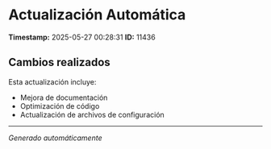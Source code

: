 # Actualización Automática

**Timestamp:** 2025-05-27 00:28:31
**ID:** 11436

## Cambios realizados

Esta actualización incluye:
- Mejora de documentación
- Optimización de código
- Actualización de archivos de configuración

---
*Generado automáticamente*
